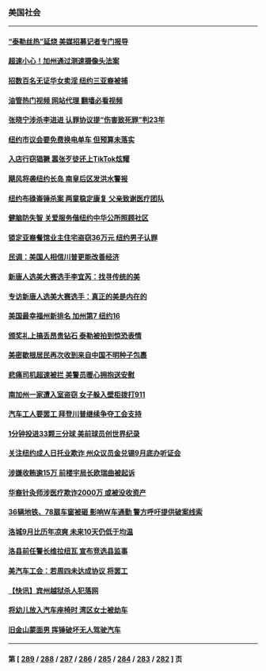 ### 美国社会
---
#### [“泰勒丝热”延烧 美媒招募记者专门报导](../../pages/ncid1078160/n14074170.md?09151645) 
#### [超速小心！加州通过测速摄像头法案](../../pages/ncid1078160/n14074284.md?09151645) 
#### [招数百名无证华女卖淫 纽约三亚裔被捕](../../pages/ncid1078160/n14074174.md?09151645) 
#### [油管热门视频 网站代理 翻墙必看视频](http://138.2.39.72:81/youtube.html?epic-marker?09151645)
#### [张晓宁涉杀李进进 认罪协议提“伤害致死罪”判23年](../../pages/ncid1078160/n14074176.md?09151645) 
#### [纽约市议会要免费换电单车 但预算未落实](../../pages/ncid1078160/n14074187.md?09151645) 
#### [入店行窃猖獗 嚣张歹徒还上TikTok炫耀](../../pages/ncid1078160/n14074181.md?09151645) 
#### [飓风将袭纽约长岛 南皇后区发洪水警报](../../pages/ncid1078160/n14074184.md?09151645) 
#### [纽约布碌崙锤杀案 两童稳定康复 父亲致谢医疗团队](../../pages/ncid1078160/n14074156.md?09151645) 
#### [健脑防失智 关爱服务偕纽约中华公所照顾社区](../../pages/ncid1078160/n14074148.md?09151645) 
#### [锁定亚裔餐馆业主住宅盗窃36万元 纽约男子认罪](../../pages/ncid1078160/n14074180.md?09151645) 
#### [民调：美国人相信川普更能改善经济](../../pages/ncid1078160/n14074136.md?09151645) 
#### [新唐人选美大赛选手李宜芮：找寻传统的美](../../pages/ncid1078160/n14073403.md?09151645) 
#### [专访新唐人选美大赛选手：真正的美是内在的](../../pages/ncid1078160/n14072611.md?09151645) 
#### [美国最幸福州新排名 加州第7 纽约16](../../pages/ncid1078160/n14074026.md?09151645) 
#### [颁奖礼上搞丢昂贵钻石 泰勒被拍到惊恐表情](../../pages/ncid1078160/n14073947.md?09151645) 
#### [美密歇根居民再次收到来自中国不明种子包裹](../../pages/ncid1078160/n14073967.md?09151645) 
#### [悲痛司机超速被拦 美警员暖心拥抱送安慰](../../pages/ncid1078160/n14073643.md?09151645) 
#### [南加州一家遭入室盗窃 女子躲入壁柜拨打911](../../pages/ncid1078160/n14073991.md?09151645) 
#### [汽车工人要罢工 拜登川普继续争夺工会支持](../../pages/ncid1078160/n14073648.md?09151645) 
#### [1分钟投进33颗三分球 美前球员创世界纪录](../../pages/ncid1078160/n14073446.md?09151645) 
#### [关注纽约成人日托业欺诈 州众议员金兑锡9月底办听证会](../../pages/ncid1078160/n14073511.md?09151645) 
#### [涉嫌收贿逾15万 前楼宇局长欧瑞曲被起诉](../../pages/ncid1078160/n14073513.md?09151645) 
#### [华裔针灸师涉医疗欺诈2000万 或被没收资产](../../pages/ncid1078160/n14073450.md?09151645) 
#### [36辆地铁、78扇车窗被砸 影响W车通勤 警方呼吁提供破案线索](../../pages/ncid1078160/n14073452.md?09151645) 
#### [洛城9月比历年凉爽 未来10天仍低于均温](../../pages/ncid1078160/n14073456.md?09151645) 
#### [洛县前任警长维拉纽瓦 宣布竞选县监事](../../pages/ncid1078160/n14073273.md?09151645) 
#### [美汽车工会：若周四未达成协议 将罢工](../../pages/ncid1078160/n14073103.md?09151645) 
#### [【快讯】宾州越狱杀人犯落网](../../pages/ncid1078160/n14073064.md?09151645) 
#### [将幼儿放入汽车座椅时 湾区女士被劫车](../../pages/ncid1078160/n14072814.md?09151645) 
#### [旧金山蒙面男 挥锤破坏无人驾驶汽车](../../pages/ncid1078160/n14072772.md?09151645) 

---
#### 第 [ [289](./289.md?09151645) / [288](./288.md?09151645) / [287](./287.md?09151645) / [286](./286.md?09151645) / [285](./285.md?09151645) / [284](./284.md?09151645) / [283](./283.md?09151645) / [282](./282.md?09151645) ] 页
